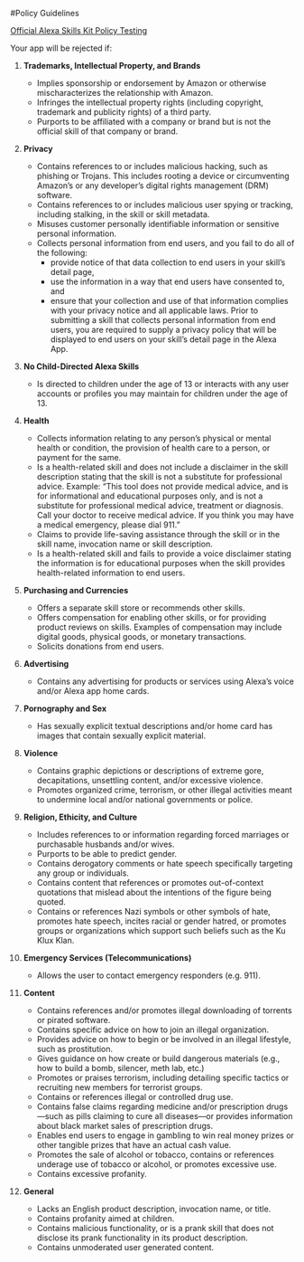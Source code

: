 #Policy Guidelines

[Official Alexa Skills Kit Policy Testing](https://developer.amazon.com/public/solutions/alexa/alexa-skills-kit/docs/alexa-skills-kit-policy-testing)

Your app will be rejected if:

1. **Trademarks, Intellectual Property, and Brands**
    * Implies sponsorship or endorsement by Amazon or otherwise mischaracterizes the relationship with Amazon. 
    * Infringes the intellectual property rights (including copyright, trademark and publicity rights) of a third party. 
    * Purports to be affiliated with a company or brand but is not the official skill of that company or brand.

2. **Privacy**
    * Contains references to or includes malicious hacking, such as phishing or Trojans. This includes rooting a device or circumventing Amazon’s or any developer’s digital rights management (DRM) software. 
    * Contains references to or includes malicious user spying or tracking, including stalking, in the skill or skill metadata.
    * Misuses customer personally identifiable information or sensitive personal information. 
    * Collects personal information from end users, and you fail to do all of the following: 
        * provide notice of that data collection to end users in your skill’s detail page,
        * use the information in a way that end users have consented to, and
        * ensure that your collection and use of that information complies with your privacy notice and all applicable laws. Prior to submitting a skill that collects personal information from end users, you are required to supply a privacy policy that will be displayed to end users on your skill’s detail page in the Alexa App.

3. **No Child-Directed Alexa Skills**
    * Is directed to children under the age of 13 or interacts with any user accounts or profiles you may maintain for children under the age of 13.

4. **Health**
    * Collects information relating to any person’s physical or mental health or condition, the provision of health care to a person, or payment for the same. 
    * Is a health-related skill and does not include a disclaimer in the skill description stating that the skill is not a substitute for professional advice. Example: “This tool does not provide medical advice, and is for informational and educational purposes only, and is not a substitute for professional medical advice, treatment or diagnosis. Call your doctor to receive medical advice. If you think you may have a medical emergency, please dial 911.”
    * Claims to provide life-saving assistance through the skill or in the skill name, invocation name or skill description. 
    * Is a health-related skill and fails to provide a voice disclaimer stating the information is for educational purposes when the skill provides health-related information to end users.

5. **Purchasing and Currencies**
    * Offers a separate skill store or recommends other skills. 
    * Offers compensation for enabling other skills, or for providing product reviews on skills. Examples of compensation may include digital goods, physical goods, or monetary transactions. 
    * Solicits donations from end users.

6. **Advertising**
    * Contains any advertising for products or services using Alexa’s voice and/or Alexa app home cards.

7. **Pornography and Sex**
    * Has sexually explicit textual descriptions and/or home card has images that contain sexually explicit material.

8. **Violence**
    * Contains graphic depictions or descriptions of extreme gore, decapitations, unsettling content, and/or excessive violence. 
    * Promotes organized crime, terrorism, or other illegal activities meant to undermine local and/or national governments or police.

9. **Religion, Ethicity, and Culture**
    * Includes references to or information regarding forced marriages or purchasable husbands and/or wives. 
    * Purports to be able to predict gender. 
    * Contains derogatory comments or hate speech specifically targeting any group or individuals. 
    * Contains content that references or promotes out-of-context quotations that mislead about the intentions of the figure being quoted. 
    * Contains or references Nazi symbols or other symbols of hate, promotes hate speech, incites racial or gender hatred, or promotes groups or organizations which support such beliefs such as the Ku Klux Klan.

10. **Emergency Services (Telecommunications)**
    * Allows the user to contact emergency responders (e.g. 911).

11. **Content**
    * Contains references and/or promotes illegal downloading of torrents or pirated software. 
    * Contains specific advice on how to join an illegal organization. 
    * Provides advice on how to begin or be involved in an illegal lifestyle, such as prostitution. 
    * Gives guidance on how create or build dangerous materials (e.g., how to build a bomb, silencer, meth lab, etc.) 
    * Promotes or praises terrorism, including detailing specific tactics or recruiting new members for terrorist groups. 
    * Contains or references illegal or controlled drug use. 
    * Contains false claims regarding medicine and/or prescription drugs—such as pills claiming to cure all diseases—or provides information about black market sales of prescription drugs. 
    * Enables end users to engage in gambling to win real money prizes or other tangible prizes that have an actual cash value. 
    * Promotes the sale of alcohol or tobacco, contains or references underage use of tobacco or alcohol, or promotes excessive use. 
    * Contains excessive profanity.

12. **General**
    * Lacks an English product description, invocation name, or title. 
    * Contains profanity aimed at children. 
    * Contains malicious functionality, or is a prank skill that does not disclose its prank functionality in its product description. 
    * Contains unmoderated user generated content.






